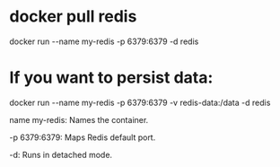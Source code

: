 # docker pull redis

docker run --name my-redis -p 6379:6379 -d redis

# If you want to persist data:
docker run --name my-redis -p 6379:6379 -v redis-data:/data -d redis

name my-redis: Names the container.

-p 6379:6379: Maps Redis default port.

-d: Runs in detached mode.
